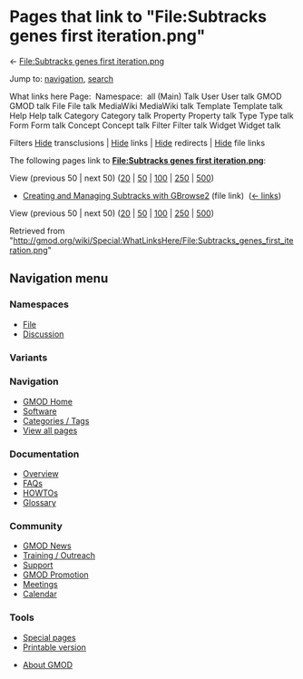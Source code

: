 <div id="mw-page-base" class="noprint">

</div>

<div id="mw-head-base" class="noprint">

</div>

<div id="content" class="mw-body" role="main">

<span id="top"></span>

<div id="mw-js-message" style="display:none;">

</div>



# <span dir="auto">Pages that link to "File:Subtracks genes first iteration.png"</span>

<div id="bodyContent">

<div id="contentSub">

← [File:Subtracks genes first
iteration.png](/wiki/File:Subtracks_genes_first_iteration.png "File:Subtracks genes first iteration.png")

</div>

<div id="jump-to-nav" class="mw-jump">

Jump to: [navigation](#mw-navigation), [search](#p-search)

</div>

<div id="mw-content-text">

What links here Page:  Namespace:  all (Main) Talk User User talk GMOD
GMOD talk File File talk MediaWiki MediaWiki talk Template Template talk
Help Help talk Category Category talk Property Property talk Type Type
talk Form Form talk Concept Concept talk Filter Filter talk Widget
Widget talk

Filters
[Hide](/mediawiki/index.php?title=Special:WhatLinksHere/File:Subtracks_genes_first_iteration.png&hidetrans=1 "Special:WhatLinksHere/File:Subtracks genes first iteration.png")
transclusions \|
[Hide](/mediawiki/index.php?title=Special:WhatLinksHere/File:Subtracks_genes_first_iteration.png&hidelinks=1 "Special:WhatLinksHere/File:Subtracks genes first iteration.png")
links \|
[Hide](/mediawiki/index.php?title=Special:WhatLinksHere/File:Subtracks_genes_first_iteration.png&hideredirs=1 "Special:WhatLinksHere/File:Subtracks genes first iteration.png")
redirects \|
[Hide](/mediawiki/index.php?title=Special:WhatLinksHere/File:Subtracks_genes_first_iteration.png&hideimages=1 "Special:WhatLinksHere/File:Subtracks genes first iteration.png")
file links

The following pages link to **[File:Subtracks genes first
iteration.png](/wiki/File:Subtracks_genes_first_iteration.png "File:Subtracks genes first iteration.png")**:

View (previous 50 \| next 50)
([20](/mediawiki/index.php?title=Special:WhatLinksHere/File:Subtracks_genes_first_iteration.png&limit=20 "Special:WhatLinksHere/File:Subtracks genes first iteration.png")
\|
[50](/mediawiki/index.php?title=Special:WhatLinksHere/File:Subtracks_genes_first_iteration.png&limit=50 "Special:WhatLinksHere/File:Subtracks genes first iteration.png")
\|
[100](/mediawiki/index.php?title=Special:WhatLinksHere/File:Subtracks_genes_first_iteration.png&limit=100 "Special:WhatLinksHere/File:Subtracks genes first iteration.png")
\|
[250](/mediawiki/index.php?title=Special:WhatLinksHere/File:Subtracks_genes_first_iteration.png&limit=250 "Special:WhatLinksHere/File:Subtracks genes first iteration.png")
\|
[500](/mediawiki/index.php?title=Special:WhatLinksHere/File:Subtracks_genes_first_iteration.png&limit=500 "Special:WhatLinksHere/File:Subtracks genes first iteration.png"))

- [Creating and Managing Subtracks with
  GBrowse2](/wiki/Creating_and_Managing_Subtracks_with_GBrowse2 "Creating and Managing Subtracks with GBrowse2")
  (file link) ‎ <span class="mw-whatlinkshere-tools">([←
  links](/mediawiki/index.php?title=Special:WhatLinksHere&target=Creating+and+Managing+Subtracks+with+GBrowse2 "Special:WhatLinksHere"))</span>

View (previous 50 \| next 50)
([20](/mediawiki/index.php?title=Special:WhatLinksHere/File:Subtracks_genes_first_iteration.png&limit=20 "Special:WhatLinksHere/File:Subtracks genes first iteration.png")
\|
[50](/mediawiki/index.php?title=Special:WhatLinksHere/File:Subtracks_genes_first_iteration.png&limit=50 "Special:WhatLinksHere/File:Subtracks genes first iteration.png")
\|
[100](/mediawiki/index.php?title=Special:WhatLinksHere/File:Subtracks_genes_first_iteration.png&limit=100 "Special:WhatLinksHere/File:Subtracks genes first iteration.png")
\|
[250](/mediawiki/index.php?title=Special:WhatLinksHere/File:Subtracks_genes_first_iteration.png&limit=250 "Special:WhatLinksHere/File:Subtracks genes first iteration.png")
\|
[500](/mediawiki/index.php?title=Special:WhatLinksHere/File:Subtracks_genes_first_iteration.png&limit=500 "Special:WhatLinksHere/File:Subtracks genes first iteration.png"))

</div>

<div class="printfooter">

Retrieved from
"<http://gmod.org/wiki/Special:WhatLinksHere/File:Subtracks_genes_first_iteration.png>"

</div>

<div id="catlinks" class="catlinks catlinks-allhidden">

</div>

<div class="visualClear">

</div>

</div>

</div>

<div id="mw-navigation">

## Navigation menu

<div id="mw-head">



<div id="left-navigation">

<div id="p-namespaces" class="vectorTabs" role="navigation"
aria-labelledby="p-namespaces-label">

### Namespaces

- <span id="ca-nstab-image"><a href="/wiki/File:Subtracks_genes_first_iteration.png" accesskey="c"
  title="View the file page [c]">File</a></span>
- <span id="ca-talk"><a
  href="/mediawiki/index.php?title=File_talk:Subtracks_genes_first_iteration.png&amp;action=edit&amp;redlink=1"
  accesskey="t"
  title="Discussion about the content page [t]">Discussion</a></span>

</div>

<div id="p-variants" class="vectorMenu emptyPortlet" role="navigation"
aria-labelledby="p-variants-label">

### 

### Variants[](#)

<div class="menu">

</div>

</div>

</div>





</div>

</div>

</div>

<div id="mw-panel">

<div id="p-logo" role="banner">

<a href="/wiki/Main_Page"
style="background-image: url(http://gmod.org/images/GMOD-cogs.png);"
title="Visit the main page"></a>

</div>

<div id="p-Navigation" class="portal" role="navigation"
aria-labelledby="p-Navigation-label">

### Navigation

<div class="body">

- <span id="n-GMOD-Home">[GMOD Home](/wiki/Main_Page)</span>
- <span id="n-Software">[Software](/wiki/GMOD_Components)</span>
- <span id="n-Categories-.2F-Tags">[Categories /
  Tags](/wiki/Categories)</span>
- <span id="n-View-all-pages">[View all
  pages](/wiki/Special:AllPages)</span>

</div>

</div>

<div id="p-Documentation" class="portal" role="navigation"
aria-labelledby="p-Documentation-label">

### Documentation

<div class="body">

- <span id="n-Overview">[Overview](/wiki/Overview)</span>
- <span id="n-FAQs">[FAQs](/wiki/Category:FAQ)</span>
- <span id="n-HOWTOs">[HOWTOs](/wiki/Category:HOWTO)</span>
- <span id="n-Glossary">[Glossary](/wiki/Glossary)</span>

</div>

</div>

<div id="p-Community" class="portal" role="navigation"
aria-labelledby="p-Community-label">

### Community

<div class="body">

- <span id="n-GMOD-News">[GMOD News](/wiki/GMOD_News)</span>
- <span id="n-Training-.2F-Outreach">[Training /
  Outreach](/wiki/Training_and_Outreach)</span>
- <span id="n-Support">[Support](/wiki/Support)</span>
- <span id="n-GMOD-Promotion">[GMOD
  Promotion](/wiki/GMOD_Promotion)</span>
- <span id="n-Meetings">[Meetings](/wiki/Meetings)</span>
- <span id="n-Calendar">[Calendar](/wiki/Calendar)</span>

</div>

</div>

<div id="p-tb" class="portal" role="navigation"
aria-labelledby="p-tb-label">

### Tools

<div class="body">

- <span id="t-specialpages"><a href="/wiki/Special:SpecialPages" accesskey="q"
  title="A list of all special pages [q]">Special pages</a></span>
- <span id="t-print"><a
  href="/mediawiki/index.php?title=Special:WhatLinksHere/File:Subtracks_genes_first_iteration.png&amp;printable=yes"
  rel="alternate" accesskey="p"
  title="Printable version of this page [p]">Printable version</a></span>

</div>

</div>

</div>

</div>

<div id="footer" role="contentinfo">

- <span id="footer-places-about">[About
  GMOD](/wiki/GMOD:About "GMOD:About")</span>

<!-- -->






</div>
